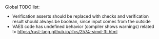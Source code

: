 Global TODO list:
* Verification asserts should be replaced with checks and verification result should always be boolean, since input comes from the outside
* VAES code has undefined behavior (compiler shows warnings) related to https://rust-lang.github.io/rfcs/2574-simd-ffi.html
